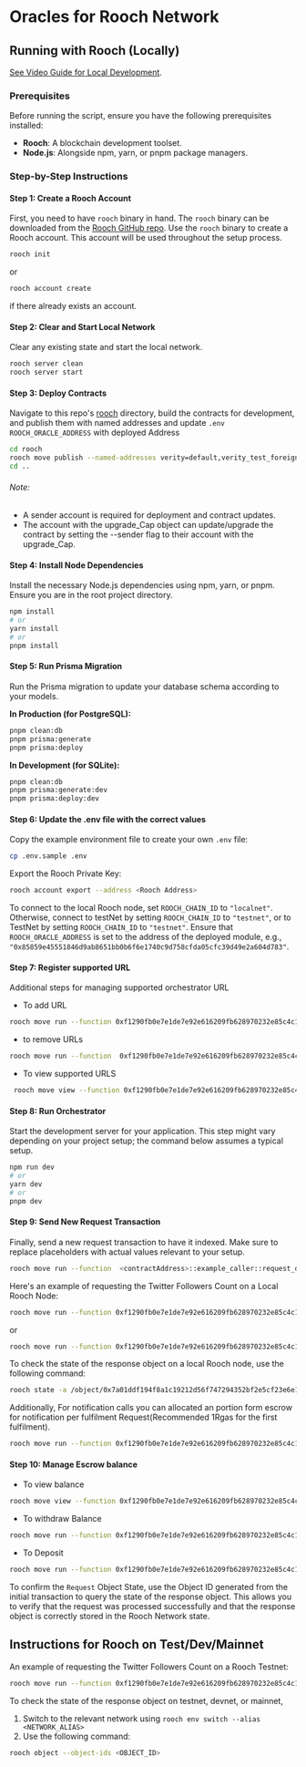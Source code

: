 # Oracles for Rooch Network

## Running with Rooch (Locally)

[See Video Guide for Local Development](https://www.loom.com/share/09f69ebfcf7f4b4899150c4a83e7c704?sid=4ca55c5e-fdf2-4bb7-8401-87af05295362).

### Prerequisites

Before running the script, ensure you have the following prerequisites installed:

- **Rooch**: A blockchain development toolset.
- **Node.js**: Alongside npm, yarn, or pnpm package managers.

### Step-by-Step Instructions

#### Step 1: Create a Rooch Account

First, you need to have `rooch` binary in hand. The `rooch` binary can be downloaded from the [Rooch GitHub repo](https://github.com/rooch-network/rooch). Use the `rooch` binary to create a Rooch account. This account will be used throughout the setup process.

```bash
rooch init
```

or

```bash
rooch account create
```

if there already exists an account.

#### Step 2: Clear and Start Local Network

Clear any existing state and start the local network.

```bash
rooch server clean
rooch server start
```

#### Step 3: Deploy Contracts

Navigate to this repo's [rooch](../rooch) directory, build the contracts for development, and publish them with named addresses and update `.env` `ROOCH_ORACLE_ADDRESS` with deployed Address

```bash
cd rooch
rooch move publish --named-addresses verity=default,verity_test_foreign_module=default --sender default
cd ..
```

###### Note:
- A sender account is required for deployment and contract updates.
- The account with the upgrade_Cap object can update/upgrade the contract by setting the --sender flag to their account with the upgrade_Cap.

#### Step 4: Install Node Dependencies

Install the necessary Node.js dependencies using npm, yarn, or pnpm. Ensure you are in the root project directory.

```bash
npm install
# or
yarn install
# or
pnpm install
```

#### Step 5: Run Prisma Migration

Run the Prisma migration to update your database schema according to your models.

**In Production (for PostgreSQL):**

```bash
pnpm clean:db
pnpm prisma:generate
pnpm prisma:deploy
```

**In Development (for SQLite):**

```bash
pnpm clean:db
pnpm prisma:generate:dev
pnpm prisma:deploy:dev
```

#### Step 6: Update the .env file with the correct values

Copy the example environment file to create your own `.env` file:

```bash
cp .env.sample .env
```

Export the Rooch Private Key:

```bash
rooch account export --address <Rooch Address>
```


To connect to the local Rooch node, set `ROOCH_CHAIN_ID` to `"localnet"`.
Otherwise, connect to testNet by setting `ROOCH_CHAIN_ID` to `"testnet"`, or to TestNet by setting `ROOCH_CHAIN_ID` to `"testnet"`.
Ensure that `ROOCH_ORACLE_ADDRESS` is set to the address of the deployed module, e.g., `"0x85859e45551846d9ab8651bb0b6f6e1740c9d758cfda05cfc39d49e2a604d783"`.

#### Step 7: Register supported URL
Additional steps for managing supported orchestrator URL

- To add URL

```bash
rooch move run --function 0xf1290fb0e7e1de7e92e616209fb628970232e85c4c1a264858ff35092e1be231::registry::add_supported_url --sender-account 0x694cbe655b126e9e6a997e86aaab39e538abf30a8c78669ce23a98740b47b65d --args 'string:https://api.openai.com/v1/chat/completions' --args 'u256:50000' --args 'u64:40' --args 'u256:4000' --args 'u256:5000'
```

- to remove URLs

```bash
rooch move run --function  0xf1290fb0e7e1de7e92e616209fb628970232e85c4c1a264858ff35092e1be231::registry::remove_supported_url --sender-account <orchestrator_address> --args 'string:https://api.twitter.com/2/users/'
```

- To view supported URLS

```bash
 rooch move view --function 0xf1290fb0e7e1de7e92e616209fb628970232e85c4c1a264858ff35092e1be231::registry::get_supported_urls  --args 'address:0x694cbe655b126e9e6a997e86aaab39e538abf30a8c78669ce23a98740b47b65d'
```


#### Step 8: Run Orchestrator

Start the development server for your application. This step might vary depending on your project setup; the command below assumes a typical setup.

```bash
npm run dev
# or
yarn dev
# or
pnpm dev
```

#### Step 9: Send New Request Transaction

Finally, send a new request transaction to have it indexed. Make sure to replace placeholders with actual values relevant to your setup.

```bash
rooch move run --function  <contractAddress>::example_caller::request_data --sender-account default --args 'string:https://api.x.com/2/users/by/username/elonmusk?user.fields=public_metrics' --args 'string:GET' --args 'string:{}' --args 'string:{}' --args 'string:.data.public_metrics.followers_count' --args 'address:<Orchestrator Address>'
```

Here's an example of requesting the Twitter Followers Count on a Local Rooch Node:

```bash
rooch move run --function 0xf1290fb0e7e1de7e92e616209fb628970232e85c4c1a264858ff35092e1be231::example_caller::request_data --sender-account default --args 'string:https://api.x.com/2/users/by/username/elonmusk?user.fields=public_metrics' --args 'string:GET' --args 'string:{}' --args 'string:{}' --args 'string:.data.public_metrics.followers_count' --args 'address:0x694cbe655b126e9e6a997e86aaab39e538abf30a8c78669ce23a98740b47b65d' --args 'u256:50000'
```
or
```bash
rooch move run --function 0xf1290fb0e7e1de7e92e616209fb628970232e85c4c1a264858ff35092e1be231::example_caller::request_data --sender-account default --args 'string:https://api.openai.com/v1/chat/completions' --args 'string:POST' --args 'string:{}' --args 'string:{"model": "gpt-4o-mini", "messages": [{"role": "user", "content": "Say this is a test!"}],"temperature": 0.7}' --args 'string:.choices[].message.content' --args 'address:0x694cbe655b126e9e6a997e86aaab39e538abf30a8c78669ce23a98740b47b65d' --args 'u256:50000000'
```
To check the state of the response object on a local Rooch node, use the following command:

```bash
rooch state -a /object/0x7a01ddf194f8a1c19212d56f747294352bf2e5cf23e6e10e64937aa1955704b0
```


Additionally,
For notification calls you can allocated an portion form escrow for notification per fulfilment Request(Recommended 1Rgas for the first fulfilment).
```bash
rooch move run --function 0xf1290fb0e7e1de7e92e616209fb628970232e85c4c1a264858ff35092e1be231::oracles::update_notification_gas_allocation --sender-account default  --args 'address:0x27e46e033da11c4d1f986081877e80cefb2b29dec1c559c97c3ccf12e910aba7' --args 'string:example_caller::receive_data' --args 'u256:10000000'
```

#### Step 10: Manage Escrow balance

- To view balance

```bash
rooch move view --function 0xf1290fb0e7e1de7e92e616209fb628970232e85c4c1a264858ff35092e1be231::oracles::get_user_balance  --args 'address:<your_address>'
```

- To withdraw Balance
```bash
rooch move run --function 0xf1290fb0e7e1de7e92e616209fb628970232e85c4c1a264858ff35092e1be231::oracles::withdraw_from_escrow  --args 'u256:<amount>'
```

- To Deposit
```bash
rooch move run --function 0xf1290fb0e7e1de7e92e616209fb628970232e85c4c1a264858ff35092e1be231::oracles::deposit_to_escrow  --args 'u256:<amount>'
```

To confirm the `Request` Object State, use the Object ID generated from the initial transaction to query the state of the response object.
This allows you to verify that the request was processed successfully and that the response object is correctly stored in the Rooch Network state.

## Instructions for Rooch on Test/Dev/Mainnet

An example of requesting the Twitter Followers Count on a Rooch Testnet:

```bash
rooch move run --function 0xf1290fb0e7e1de7e92e616209fb628970232e85c4c1a264858ff35092e1be231::example_caller::request_data --sender-account default --args 'string:https://api.x.com/2/users/by/username/elonmusk?user.fields=public_metrics' --args 'string:GET' --args 'string:{}' --args 'string:{}' --args 'string:.data.public_metrics.followers_count' --args 'address:0x694cbe655b126e9e6a997e86aaab39e538abf30a8c78669ce23a98740b47b65d'
```

To check the state of the response object on testnet, devnet, or mainnet,

1. Switch to the relevant network using `rooch env switch --alias <NETWORK_ALIAS>`
2. Use the following command:

```bash
rooch object --object-ids <OBJECT_ID>
```
